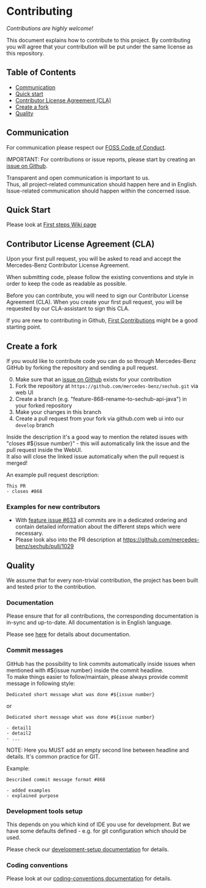 <!-- SPDX-License-Identifier: MIT --->
# Contributing

_Contributions are highly welcome!_

This document explains how to contribute to this project.
By contributing you will agree that your contribution will be put under the same license as this repository.

## Table of Contents
- [Communication](#communication)
- [Quick start](#quick-start)
- [Contributor License Agreement (CLA)](#contributor-license-agreement-cla)
- [Create a fork](#create-a-fork)
- [Quality](#quality)

## Communication
For communication please respect our [FOSS Code of Conduct](https://github.com/mercedes-benz/foss/blob/master/CODE_OF_CONDUCT.md).

IMPORTANT: For contributions or issue reports, please start by creating an [issue on Github](https://github.com/mercedes-benz/sechub/issues).

Transparent and open communication is important to us.<br>
Thus, all project-related communication should happen here and in English.<br>
Issue-related communication should happen within the concerned issue.

## Quick Start
Please look at [First steps Wiki page](https://github.com/mercedes-benz/sechub/wiki/First-steps)

## Contributor License Agreement (CLA)

Upon your first pull request, you will be asked to read and accept the Mercedes-Benz Contributor License Agreement.

When submitting code, please follow the existing conventions and style in order to keep the code as readable as possible.

Before you can contribute, you will need to sign our Contributor License Agreement (CLA). When you create your first pull request, you will be requested by our CLA-assistant to sign this CLA.

If you are new to contributing in Github, [First Contributions](https://github.com/firstcontributions/first-contributions) might be a good starting point.

## Create a fork
If you would like to contribute code you can do so through Mercedes-Benz GitHub by forking the repository and sending a pull request.

0. Make sure that an [issue on Github](https://github.com/mercedes-benz/sechub/issues) exists for your contribution
1. Fork the repository at `https://github.com/mercedes-benz/sechub.git` via web UI
2. Create a branch (e.g. "feature-868-rename-to-sechub-api-java") in your forked repository
3. Make your changes in this branch
4. Create a pull request from your fork via github.com web ui into our `develop` branch

Inside the description it's a good way to mention the related issues with "closes #${issue number}" - this will automatically link the issue and the pull request inside the WebUI.<br>
It also will close the linked issue automatically when the pull request is merged!

An example pull request description:
```
This PR
- closes #868
```

### Examples for new contributors
- With [feature issue #633](https://github.com/mercedes-benz/sechub/issues/633) all commits are in a dedicated ordering and contain detailed information about the different steps which were necessary.
- Please look also into the PR description at https://github.com/mercedes-benz/sechub/pull/1029

## Quality
We assume that for every non-trivial contribution, the project has been built and tested prior to the contribution.

### Documentation
Please ensure that for all contributions, the corresponding documentation is in-sync and up-to-date. All documentation is in English language.

Please see [here](https://mercedes-benz.github.io/sechub/latest/sechub-techdoc.html#section-documentation) for details about documentation.


### Commit messages
GitHub has the possibility to link commits automatically inside issues when mentioned with #${issue number} inside the commit headline.<br>
To make things easier to follow/maintain, please always provide commit message in following style:

```
Dedicated short message what was done #${issue number}
```
or
```
Dedicated short message what was done #${issue number}

- detail1
- detail2
- ...
```
NOTE: Here you MUST add an empty second line between headline and details. It's common practice for GIT.

Example:
```
Described commit message format #868

- added examples
- explained purpose
```

### Development tools setup
This depends on you which kind of IDE you use for development. But we have some defaults defined - e.g. for git configuration which should be used.

Please check our [development-setup documentation](https://mercedes-benz.github.io/sechub/latest/sechub-techdoc.html#development-setup) for details.

### Coding conventions

Please look at our [coding-conventions documentation](https://mercedes-benz.github.io/sechub/latest/sechub-techdoc.html#section-coding-conventions) for details.
